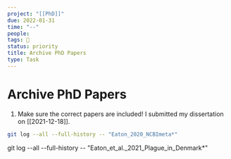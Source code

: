 ```yaml
---
project: "[[PhD]]"
due: 2022-01-31
time: "--"
people:
tags: 🧨
status: priority
title: Archive PhD Papers
type: Task
---
```


# Archive PhD Papers

1. Make sure the correct papers are included! I submitted my dissertation on [[2021-12-18]].

```bash
git log --all --full-history -- "Eaton_2020_NCBImeta*"
```
git log --all --full-history -- "Eaton_et_al._2021_Plague_in_Denmark*"